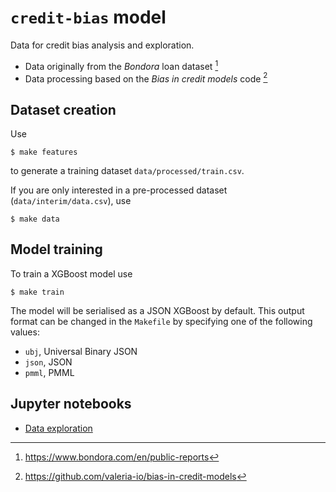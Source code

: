 # `credit-bias` model

Data for credit bias analysis and exploration.

- Data originally from the _Bondora_ loan dataset [^1]
- Data processing based on the _Bias in credit models_ code [^2]

[^1]: https://www.bondora.com/en/public-reports
[^2]: https://github.com/valeria-io/bias-in-credit-models

## Dataset creation

Use 

``` shell
$ make features
```
to generate a training dataset `data/processed/train.csv`.

If you are only interested in a pre-processed dataset (`data/interim/data.csv`), use

``` shell
$ make data
```

## Model training

To train a XGBoost model use

```shell
$ make train
```

The model will be serialised as a JSON XGBoost by default. This output format can be changed in the `Makefile`
by specifying one of the following values:

- `ubj`, Universal Binary JSON
- `json`, JSON
- `pmml`, PMML

## Jupyter notebooks

- [Data exploration](./notebooks/01-data-exploration.ipynb)